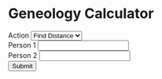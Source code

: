 <html>
<head>
    <h1>Geneology Calculator</h1>
</head>
<body>
    <form>
        <div>
            <label>Action</label>
            <select name="action" id="action">
                <option id="find-distance" value="find-distance">Find Distance</option>
                <option id="find-path" value="find-path">Find Path</option>
            </select>
        </div>
        <div>
            <label for="person1name">Person 1</label>
            <input type="text" id="person1name" name="person1name" list="people">
        </div>
        <div>
            <label for="person2name">Person 2</label>
            <input type="text" id="person2name" name="person2name" list="people">
        </div>
        <div>
            <button type="button" onclick="doStuff()">Submit</button>
            <script>
                sortList()
                function doStuff() {
                    var action = document.getElementById("action").value
                    var person1 = document.getElementById("person1name").value
                    var person2 = document.getElementById("person2name").value
                    console.log([action, person1, person2])
                    //document.getElementById("testdisplay").innerHTML = action + " from " + person1 + " to " + person2
                    //document.getElementById("testdisplay").disabled = false
                    if (action === "find-distance") {
                        if (person1 !== "" && person2 !== "") {
                            document.getElementById("pathdisplay").innerHTML = findDistance(person1, person2)
                        }
                    }
                    if (action === "find-path") {
                        if (person1 !== "" && person2 !== "") {
                            document.getElementById("pathdisplay").innerHTML = printPath(person1, person2)
                        }
                    }
                }
                var data = [
    //2021 O-Week Groups
    [["Alan Tapper", "Chloe Hur", "Leigh Gabriely", "Matthew Zamarripa"], ["Connor Taylor", "Henry Cabrera", "Tony Tan", "Ray Xiang", "Max Kovalchick", "Katherine Jeng", "Yimo Wang", "Tanya Jain", "Gabrielle Allen", "Caroline Tanner"]],
    [["Katie Bablak", "Hope Moustakakis", "Anushka Agrawal", "John Cook"], ["Nitin Reganti", "Warren Rose", "Laura Yee", "Karen Marquez", "Adara Toran", "Aryana Suhartono", "Darius Huang", "Emerson Coronel", "Mark Lopatofsky", "Esha Patel"]],
    [["Marc Armena", "Grace Kneidel", "Khondker Salim", "Charlotte Cohen"], ["Natalie Byron", "Ava White", "Vy Luu", "Priya Tirumala", "David Kurp", "Daniel Stulski", "Taeho Choe", "Kausar Alkaderi", "Ai Bunchatheravate"]],
    [["Julia Englehardt", "Anthony Guzzo", "Corey Donovan", "Sini Koivu"], ["Emily Pena", "Ellie Cha", "Darcey Lonsdale", "Nayna Nambiar", "Sara Price", "Joseph Flores", "Sam Sarver", "Suraj Chandramouli", "Noah Hight"]],
    [["Gia Braddock", "Daniel Rothfusz", "Dylan DuCharme", "Mabel Tang"], ["Maddy Garrity", "Bella Bartos", "Adi Zytek", "Michelle Fox", "Yuin Lu", "Peter Reynolds", "Joseph Liu", "Liam Waite", "Ammar Siddiqi", "Brian Seo"]],
    [["Ben Murdoch", "Aaron Lin", "Sarah Kim", "Victoria Johns"], ["Crystal Unegbu", "Danika Li", "Daniela Covarrubias", "Lauren Hu", "Thara Venkateswaran", "Emery Engling", "Jonathan Seyoum", "Zarek Lu", "Arturo Rodriguez Lopez", "James Belanger"]],
    [["Sadie Siegel", "Madhu Venkatesalu", "Jarrett Prchal", "Arvind Ramesh"], ["Sarah Davidson", "Whitney Ball", "Jo Harikrishna", "Genesis Hahn", "Riya Pagilla", "Marcus Williams", "Lucas Newman", "Jordan Contreras", "Nikhil Samudrala", "Ken Chen"]],
    [["Temi Dada", "Alp Yakici", "Ridhi Gari", "Andrew Li"], ["Stephanie Agu", "Leora Maksoud", "Basma Bedawi", "Kaylah Patel", "Jiwon Han", "Brian Baskin", "Shihab Ahmed", "Kai Cowin", "Hari Gotluru", "Bill Nguyen"]],
    [["Praneel Joshi", "Amanda Mae Ashley", "Shawn Zheng", "Maanvi Thawani"], ["Hannah Son", "Priscilla Ibrahim", "Christina Wong", "Victoria Albanese", "Kenna Dixon", "Will Ramos", "Javi Milagro Caro", "Josh Yu", "Daniel Brown", "Melvin Zarghooni"]],
    [["Claire Xu", "Moses Glickman", "McKenna Tanner", "Carlos Rivera"], ["Claire Brix", "Azhariya Ellis", "Lily Remington", "Hannah Kim", "Christy Deng", "Stephen Xu", "Jay Folmar", "Dillon Akerman", "Jonah Lubin", "Wyatt Cho"]],
    [["Jackie Wu", "Sara Mansfield", "Isabelle Scott", "Jose Oviedo"], ["Lillian Sims", "Emily Wu", "Alison Qiu", "Celeste Colato", "Dylan Grant", "Byron Hart", "Pablo Solano", "Chuck Wells", "David Zhu"]],
    [["Christa Westheimer", "Valentina Osorio", "Bert Odinet", "Juan Rubio"], ["Angelina Puente-Perez", "Julia Hanson", "Laney Schewgman", "Anagha Alapati", "Michelle Pham", "Nathaniel Moriss", "Sebastian Molina", "Ben Montag", "Daniel Zhao"]],
    //2020 O-Week Groups
    [["Alp Yakici", "Amanda Mae Ashley", "Cole Ponsi", "Tessa Schreiber"], ["Alan Tapper", "Brian Lee", "Marc Armena", "Noah Elzner", "Astra Burke", "Reece Lusich", "Valentina Osorio", "Hemish Thakkar", "Jun-Ha Jung"]],
    [["Mason Reece", "Radhika Patel", "Alizay Azeem", "Abby Webb"], ["Kian Robinson", "Alex Holzbach", "Anushka Agrawal", "Ella Price", "Tammy Feng"]],
    [["Syed Shams", "Daniel Wang", "Sara Mansfield", "Cynthia Chen"], ["Yuka Aoyama", "McKenna Tanner", "Arielle Sanford", "Maanvi Thawani", "Corey Donovan", "Jason Nguyen", "Adam He"]],
    [["Amy Lin", "Michelle Martinez", "Izzi Karohl", "Daniel Rothfusz"], ["Arnav Burudgunte", "Sean Cartwright", "Anthony Weeks", "Anna Alves", "Mainavi Reddy", "Shreya Jindall", "Amanda Hogan"]],
    [["Tre Henson", "Dani Knobloch", "Saniya Gayake", "Ben Burstain"], ["Spencer Darwall", "Ryan Mbuashu-Ndip", "Ridhi Gari", "Makayla Brown"]],
    [["Piper Harris", "Anthony Guzzo", "Steven Feng", "Sanjana Krishnan"], ["Andrew Bare", "Jaime Tellez", "Dylan DuCharme", "Colin Lawrence", "Margaret Li", "Elena Carmichael", "Carly Ngo", "Jessica Suh"]],
    [["Juan Serrano", "Lauren Ivory", "Julie Street", "Bianca Chen"], ["Jessica Opsahl-Ong", "Andrew Murray", "Ryan Babe", "Albert Wan", "Tiffany Tang", "Santi Parra-Vargas", "Jose Acuna Valenzuela", "Kaylah Cantu", "Chuk Uzowihe"]],
    [["Vivian Wong", "Ginnie Okafor", "Felix Desimoni", "Bhavana Kunisetty"], [""]],
    [["Rose Click", "Tanuj Prajapati", "Armando Amigon", "Soha Rizvi"], ["Isabelle Williams", "Natalie Pellette", "Izzi Childers", "Shaun Kerry"]],
    [["Lila Frenkel", "Kourtney Kanja", "Bert Odinet", "Makayla Franco"], ["Sarah Kim", "Maggie Han", "Robert Heeter", "Eric Savarese", "Fred Bush", "Khondker Salim", "Ebube Ukabiala"]],
    [["Eric Torres", "Matthew Brun", "Emily Chang", "Nana Mensah-Bosu"], ["Ricardo Robles", "Adam Cohen", "Daniel Cho", "Bruce Xu", "Valerie Elizondo"]],
    [["Shawn Zheng", "Hannah Meeks", "Lexi Ellerbe", "George Liu"], [""]],
    //2019 O-Week Groups
    [["Matthew Brun", "Lisa Shi", "Hannah Vincent", "Andrew Abhikhaled"], ["Katie Bablak", "Kourtney Kanja", "Jesus Galvan", "Kieren Boyd", "Tara Simpson-Sullivan", "Roscoe Bussell", "Bill Qian", "Juan Rubio"]],
    [["Bert Odinet", "Bharathvi Selvan", "Vy Dang", "Shryans Goyal"], ["Andrew Li", "Arvind Ramesh", "Ginny Qian", "Divya Venkatesh", "Ella Hoyt", "Sophia Zhou"]],
    [["Amanda Yang", "Piper Harris", "Nikit Venishetty", "Steffi Halow"], ["CG Marinelli", "Sawyer Archer", "Janya Ram", "Joanna Wang", "Vinay Tummarakota", "Ryan Knightly", "Aurian Maleki"]],
    [["Chris Lee", "Vikram Aggarwal", "Salonee Shah", "Alyson Resnick"], ["Amber Pitre", "Dani Knobloch", "Madhu Venkatesalu", "Andre Wasem", "Can Erdogan", "Truman Archer", "Adam Bobak"]],
    [["Jae Kim", "Caitlin Simcox", "Jeel Mehta", "Nishant Pradhan"], ["Aaron Lin", "Sini Koivu", "Mabel Tang", "Marc Shen"]],
    [["Juan Serrano", "Rose Click", "Chris Villareal", "Sam Fowler"], ["Sara Mansfield", "Ashley Noh", "Sophia Prieto", "Jesus Galvan", "Brett Bussey"]],
    [["Will Ledig", "Esther Choi", "Whitney Jin", "Brandon Chow"], ["Tanuj Prajapati", "Bianca Chen", "Ari Vilker", "Ginnie Okafor", "Alex Elkin", "Luna Cortelezzi", "Jonathan Sheng", "Amanda Dominguez"]]
]
var parentsOf = {}
//prints the parentsOf dictionary
function printParentsOf() {
    for (let child of Object.keys(parentsOf)) {
        console.log(child, parentsOf[child])
    }
}
//tree building functions
//adds a name with parents given by parentsList
function addPerson(source, parentList) {
    parentsOf[source] = parentList
}
//adds sibling as a sibling of refrence
function addSibling(sibling, source) {
    addPerson(sibling, parentsOf[source])
}
//adds the members of siblings as siblings of source
function addSiblings(siblings, source) {
    for (let sibling of siblings.entries()) {
        addSibling(sibling[1], source)
    }
}
//adds parent to source's list of parents
function addParent(parent, source) {
    parentsOf[source].push(parent)
}
//adds an entire O-Week Group
function addOWeekGroup(advisors, newStudents) {
    for (let ns of newStudents) {
        addPerson(ns, advisors)
    }
}
//builds the tree using data from the data.js file
for (let i in data) {
    addOWeekGroup(data[i][0], data[i][1])
}
//other helper functions
//returns the children of source
function getChildren(source) {
    var toReturn = []
    for (let name in parentsOf) {
        for (let i = 0; i < 4; i++) {
            if (source === parentsOf[name][i]) {
                toReturn.push(name)
            }
        }
    }
    return toReturn
}
//returns the parents of source
function getParents(source) {
    if (parentsOf[source]) {
        return parentsOf[source]
    }
    return []
}
//returns the cos of source
function getCos(source) {
    var toReturn = []
    for (let advisingTeam of Object.values(parentsOf)) {
        for (let i = 0; i < 4; i++) {
            if (source === advisingTeam[i]) {
                for (let j = 0; j < 4; j++) {
                    toReturn.push(advisingTeam[j])
                }
            }
        }
    }
    var toReturn2 = []
    for (let advisor of toReturn) {
        if (!toReturn2.includes(advisor) && advisor !== source) {
            toReturn2.push(advisor)
        }
    }
    return toReturn2
}
//returns the siblings of source
function getSiblings(source) {
    var toReturn = []
    if (getParents(source)) {
        for (let name of Object.keys(parentsOf)) {
            if (getParents(source) === getParents(name) && source !== name) {
                toReturn.push(name)
            }
        }
    }
    return toReturn
}
//returns a list of everyone in the tree
function getEveryone() {
    var people = []
    for (let person of Object.keys(parentsOf)) {
        people.push(person)
    }
    for (let advisingTeam of Object.values(parentsOf)) {
        for (let i = 0; i < 4; i++) {
            if (!people.includes(advisingTeam[i])) {
                people.push(advisingTeam[i])
            }
        }
    }
    return people
}
//returns the immediate family of source
function getImmediateFamily(source) {
    return getChildren(source).concat(getParents(source), getCos(source), getSiblings(source))
}
//returns a list of everyone related to source in depth or less steps
//returns the average distance from everyone in tne network
//print functions
//prints everyone
//prints the immediate family of source
function printImmediateFamily(source) {
    for (let i of getImmediateFamily(source).values()) {
        console.log(i)
    }
}
//prints the number of relatives at every depth
//prints the relatives of source that are depth away or less
//prints the number of relatives of source that are depth away or less
//other
//finds the relation between name and source
function findRelation(name, source) {
    for (let parent of getParents(source)) {
        if (name === parent) {
            return "Parent"
        }
    }
    for (let child of getChildren(source)) {
        if (name === child) {
            return "Child"
        }
    }
    for (let sibling of getSiblings(source)) {
        if (name === sibling) {
            return "Sibling"
        }
    }
    for (let co of getCos(source)) {
        if (name === co) {
            return "Advised Together"
        }
    }
}
//returns the distances of everyone and their predecessor from the point of view of source
function BFSMap(source) {
    var q = []
    var dist = {}
    var predecessor = {}
    for (let person in getEveryone()) {
        dist[person] = null
        predecessor[person] = null
    }
    dist[source] = 0
    q.push(source)
    while (q.length > 0) {
        var u = q.shift()
        for (let i in getImmediateFamily(u)) {
            var v = getImmediateFamily(u)[i]
            if (!dist[v]) {
                dist[v] = 1 + dist[u]
                predecessor[v] = u
                q.push(v)
            }
        }
    }
    dist[source] = 0
    predecessor[source] = null
    var toReturn = {}
    for (let person of getEveryone()) {
        toReturn[person] = [dist[person], predecessor[person]]
    }
    return toReturn
}
//finds the shortest path from source to name
function findPath(source, name) {
    var map = BFSMap(source)
    var path = [name]
    while (path[0] !== source) {
        path.unshift(map[path[0]][1])
    }
    return path
}
//website-friendly findPath
function printPath(source, name) {
    var path = findPath(source, name)
    var toReturn = ""
    for (let person of path) {
        toReturn += person + ", "
    }
    return toReturn.slice(0, toReturn.length - 2)
}
//finds the distance from source to name
function findDistance(source, name) {
    var map = BFSMap(source)
    return map[name][0]
}
//sorts the datalist in alphabetical order
function sortList() {
  var list, i, switching, b, shouldSwitch;
  list = document.getElementById("people");
  switching = true;
  /* Make a loop that will continue until
  no switching has been done: */
  while (switching) {
    // Start by saying: no switching is done:
    switching = false;
    b = list.getElementsByTagName("option");
    // Loop through all list items:
    for (i = 0; i < (b.length - 1); i++) {
      // Start by saying there should be no switching:
      shouldSwitch = false;
      /* Check if the next item should
      switch place with the current item: */
      if (b[i].innerHTML.toLowerCase() > b[i + 1].innerHTML.toLowerCase()) {
        /* If next item is alphabetically lower than current item,
        mark as a switch and break the loop: */
        shouldSwitch = true;
        break;
      }
    }
    if (shouldSwitch) {
      /* If a switch has been marked, make the switch
      and mark the switch as done: */
      b[i].parentNode.insertBefore(b[i + 1], b[i]);
      switching = true;
    }
  }
}
            </script>
        </div>
        <datalist id="people">
<option value="Connor Taylor"></option>
<option value="Henry Cabrera"></option>
<option value="Tony Tan"></option>
<option value="Ray Xiang"></option>
<option value="Max Kovalchick"></option>
<option value="Katherine Jeng"></option>
<option value="Yimo Wang"></option>
<option value="Tanya Jain"></option>
<option value="Gabrielle Allen"></option>
<option value="Caroline Tanner"></option>
<option value="Nitin Reganti"></option>
<option value="Warren Rose"></option>
<option value="Laura Yee"></option>
<option value="Karen Marquez"></option>
<option value="Adara Toran"></option>
<option value="Aryana Suhartono"></option>
<option value="Darius Huang"></option>
<option value="Emerson Coronel"></option>
<option value="Mark Lopatofsky"></option>
<option value="Esha Patel"></option>
<option value="Natalie Byron"></option>
<option value="Ava White"></option>
<option value="Vy Luu"></option>
<option value="Priya Tirumala"></option>
<option value="David Kurp"></option>
<option value="Daniel Stulski"></option>
<option value="Taeho Choe"></option>
<option value="Kausar Alkaderi"></option>
<option value="Ai Bunchatheravate"></option>
<option value="Emily Pena"></option>
<option value="Ellie Cha"></option>
<option value="Darcey Lonsdale"></option>
<option value="Nayna Nambiar"></option>
<option value="Sara Price"></option>
<option value="Joseph Flores"></option>
<option value="Sam Sarver"></option>
<option value="Suraj Chandramouli"></option>
<option value="Noah Hight"></option>
<option value="Maddy Garrity"></option>
<option value="Bella Bartos"></option>
<option value="Adi Zytek"></option>
<option value="Michelle Fox"></option>
<option value="Yuin Lu"></option>
<option value="Peter Reynolds"></option>
<option value="Joseph Liu"></option>
<option value="Liam Waite"></option>
<option value="Ammar Siddiqi"></option>
<option value="Brian Seo"></option>
<option value="Crystal Unegbu"></option>
<option value="Danika Li"></option>
<option value="Daniela Covarrubias"></option>
<option value="Lauren Hu"></option>
<option value="Thara Venkateswaran"></option>
<option value="Emery Engling"></option>
<option value="Jonathan Seyoum"></option>
<option value="Zarek Lu"></option>
<option value="Arturo Rodriguez Lopez"></option>
<option value="James Belanger"></option>
<option value="Sarah Davidson"></option>
<option value="Whitney Ball"></option>
<option value="Jo Harikrishna"></option>
<option value="Genesis Hahn"></option>
<option value="Riya Pagilla"></option>
<option value="Marcus Williams"></option>
<option value="Lucas Newman"></option>
<option value="Jordan Contreras"></option>
<option value="Nikhil Samudrala"></option>
<option value="Ken Chen"></option>
<option value="Stephanie Agu"></option>
<option value="Leora Maksoud"></option>
<option value="Basma Bedawi"></option>
<option value="Kaylah Patel"></option>
<option value="Jiwon Han"></option>
<option value="Brian Baskin"></option>
<option value="Shihab Ahmed"></option>
<option value="Kai Cowin"></option>
<option value="Hari Gotluru"></option>
<option value="Bill Nguyen"></option>
<option value="Hannah Son"></option>
<option value="Priscilla Ibrahim"></option>
<option value="Christina Wong"></option>
<option value="Victoria Albanese"></option>
<option value="Kenna Dixon"></option>
<option value="Will Ramos"></option>
<option value="Javi Milagro Caro"></option>
<option value="Josh Yu"></option>
<option value="Daniel Brown"></option>
<option value="Melvin Zarghooni"></option>
<option value="Claire Brix"></option>
<option value="Azhariya Ellis"></option>
<option value="Lily Remington"></option>
<option value="Hannah Kim"></option>
<option value="Christy Deng"></option>
<option value="Stephen Xu"></option>
<option value="Jay Folmar"></option>
<option value="Dillon Akerman"></option>
<option value="Jonah Lubin"></option>
<option value="Wyatt Cho"></option>
<option value="Lillian Sims"></option>
<option value="Emily Wu"></option>
<option value="Alison Qiu"></option>
<option value="Celeste Colato"></option>
<option value="Dylan Grant"></option>
<option value="Byron Hart"></option>
<option value="Pablo Solano"></option>
<option value="Chuck Wells"></option>
<option value="David Zhu"></option>
<option value="Angelina Puente-Perez"></option>
<option value="Julia Hanson"></option>
<option value="Laney Schewgman"></option>
<option value="Anagha Alapati"></option>
<option value="Michelle Pham"></option>
<option value="Nathaniel Moriss"></option>
<option value="Sebastian Molina"></option>
<option value="Ben Montag"></option>
<option value="Daniel Zhao"></option>
<option value="Alan Tapper"></option>
<option value="Brian Lee"></option>
<option value="Marc Armena"></option>
<option value="Noah Elzner"></option>
<option value="Astra Burke"></option>
<option value="Reece Lusich"></option>
<option value="Valentina Osorio"></option>
<option value="Hemish Thakkar"></option>
<option value="Jun-Ha Jung"></option>
<option value="Kian Robinson"></option>
<option value="Alex Holzbach"></option>
<option value="Anushka Agrawal"></option>
<option value="Ella Price"></option>
<option value="Tammy Feng"></option>
<option value="Yuka Aoyama"></option>
<option value="McKenna Tanner"></option>
<option value="Arielle Sanford"></option>
<option value="Maanvi Thawani"></option>
<option value="Corey Donovan"></option>
<option value="Jason Nguyen"></option>
<option value="Adam He"></option>
<option value="Arnav Burudgunte"></option>
<option value="Sean Cartwright"></option>
<option value="Anthony Weeks"></option>
<option value="Anna Alves"></option>
<option value="Mainavi Reddy"></option>
<option value="Shreya Jindall"></option>
<option value="Amanda Hogan"></option>
<option value="Spencer Darwall"></option>
<option value="Ryan Mbuashu-Ndip"></option>
<option value="Ridhi Gari"></option>
<option value="Makayla Brown"></option>
<option value="Andrew Bare"></option>
<option value="Jaime Tellez"></option>
<option value="Dylan DuCharme"></option>
<option value="Colin Lawrence"></option>
<option value="Margaret Li"></option>
<option value="Elena Carmichael"></option>
<option value="Carly Ngo"></option>
<option value="Jessica Suh"></option>
<option value="Jessica Opsahl-Ong"></option>
<option value="Andrew Murray"></option>
<option value="Ryan Babe"></option>
<option value="Albert Wan"></option>
<option value="Tiffany Tang"></option>
<option value="Santi Parra-Vargas"></option>
<option value="Jose Acuna Valenzuela"></option>
<option value="Kaylah Cantu"></option>
<option value="Chuk Uzowihe"></option>
<option value=""></option>
<option value="Isabelle Williams"></option>
<option value="Natalie Pellette"></option>
<option value="Izzi Childers"></option>
<option value="Shaun Kerry"></option>
<option value="Sarah Kim"></option>
<option value="Maggie Han"></option>
<option value="Robert Heeter"></option>
<option value="Eric Savarese"></option>
<option value="Fred Bush"></option>
<option value="Khondker Salim"></option>
<option value="Ebube Ukabiala"></option>
<option value="Ricardo Robles"></option>
<option value="Adam Cohen"></option>
<option value="Daniel Cho"></option>
<option value="Bruce Xu"></option>
<option value="Valerie Elizondo"></option>
<option value="Katie Bablak"></option>
<option value="Kourtney Kanja"></option>
<option value="Jesus Galvan"></option>
<option value="Kieren Boyd"></option>
<option value="Tara Simpson-Sullivan"></option>
<option value="Roscoe Bussell"></option>
<option value="Bill Qian"></option>
<option value="Juan Rubio"></option>
<option value="Andrew Li"></option>
<option value="Arvind Ramesh"></option>
<option value="Ginny Qian"></option>
<option value="Divya Venkatesh"></option>
<option value="Ella Hoyt"></option>
<option value="Sophia Zhou"></option>
<option value="CG Marinelli"></option>
<option value="Sawyer Archer"></option>
<option value="Janya Ram"></option>
<option value="Joanna Wang"></option>
<option value="Vinay Tummarakota"></option>
<option value="Ryan Knightly"></option>
<option value="Aurian Maleki"></option>
<option value="Amber Pitre"></option>
<option value="Dani Knobloch"></option>
<option value="Madhu Venkatesalu"></option>
<option value="Andre Wasem"></option>
<option value="Can Erdogan"></option>
<option value="Truman Archer"></option>
<option value="Adam Bobak"></option>
<option value="Aaron Lin"></option>
<option value="Sini Koivu"></option>
<option value="Mabel Tang"></option>
<option value="Marc Shen"></option>
<option value="Sara Mansfield"></option>
<option value="Ashley Noh"></option>
<option value="Sophia Prieto"></option>
<option value="Brett Bussey"></option>
<option value="Tanuj Prajapati"></option>
<option value="Bianca Chen"></option>
<option value="Ari Vilker"></option>
<option value="Ginnie Okafor"></option>
<option value="Alex Elkin"></option>
<option value="Luna Cortelezzi"></option>
<option value="Jonathan Sheng"></option>
<option value="Amanda Dominguez"></option>
<option value="Chloe Hur"></option>
<option value="Leigh Gabriely"></option>
<option value="Matthew Zamarripa"></option>
<option value="Hope Moustakakis"></option>
<option value="John Cook"></option>
<option value="Grace Kneidel"></option>
<option value="Charlotte Cohen"></option>
<option value="Julia Englehardt"></option>
<option value="Anthony Guzzo"></option>
<option value="Gia Braddock"></option>
<option value="Daniel Rothfusz"></option>
<option value="Ben Murdoch"></option>
<option value="Victoria Johns"></option>
<option value="Sadie Siegel"></option>
<option value="Jarrett Prchal"></option>
<option value="Temi Dada"></option>
<option value="Alp Yakici"></option>
<option value="Praneel Joshi"></option>
<option value="Amanda Mae Ashley"></option>
<option value="Shawn Zheng"></option>
<option value="Claire Xu"></option>
<option value="Moses Glickman"></option>
<option value="Carlos Rivera"></option>
<option value="Jackie Wu"></option>
<option value="Isabelle Scott"></option>
<option value="Jose Oviedo"></option>
<option value="Christa Westheimer"></option>
<option value="Bert Odinet"></option>
<option value="Cole Ponsi"></option>
<option value="Tessa Schreiber"></option>
<option value="Mason Reece"></option>
<option value="Radhika Patel"></option>
<option value="Alizay Azeem"></option>
<option value="Abby Webb"></option>
<option value="Syed Shams"></option>
<option value="Daniel Wang"></option>
<option value="Cynthia Chen"></option>
<option value="Amy Lin"></option>
<option value="Michelle Martinez"></option>
<option value="Izzi Karohl"></option>
<option value="Tre Henson"></option>
<option value="Saniya Gayake"></option>
<option value="Ben Burstain"></option>
<option value="Piper Harris"></option>
<option value="Steven Feng"></option>
<option value="Sanjana Krishnan"></option>
<option value="Juan Serrano"></option>
<option value="Lauren Ivory"></option>
<option value="Julie Street"></option>
<option value="Hannah Meeks"></option>
<option value="Lexi Ellerbe"></option>
<option value="George Liu"></option>
<option value="Rose Click"></option>
<option value="Armando Amigon"></option>
<option value="Soha Rizvi"></option>
<option value="Lila Frenkel"></option>
<option value="Makayla Franco"></option>
<option value="Eric Torres"></option>
<option value="Matthew Brun"></option>
<option value="Emily Chang"></option>
<option value="Nana Mensah-Bosu"></option>
<option value="Lisa Shi"></option>
<option value="Hannah Vincent"></option>
<option value="Andrew Abhikhaled"></option>
<option value="Chris Villareal"></option>
<option value="Sam Fowler"></option>
<option value="Bharathvi Selvan"></option>
<option value="Vy Dang"></option>
<option value="Shryans Goyal"></option>
<option value="Amanda Yang"></option>
<option value="Nikit Venishetty"></option>
<option value="Steffi Halow"></option>
<option value="Chris Lee"></option>
<option value="Vikram Aggarwal"></option>
<option value="Salonee Shah"></option>
<option value="Alyson Resnick"></option>
<option value="Jae Kim"></option>
<option value="Caitlin Simcox"></option>
<option value="Jeel Mehta"></option>
<option value="Nishant Pradhan"></option>
<option value="Will Ledig"></option>
<option value="Esther Choi"></option>
<option value="Whitney Jin"></option>
<option value="Brandon Chow"></option>
        </datalist>
    </form>
    <p id="testdisplay" disabled></p>
    <p id="pathdisplay" disabled></p>
</body>
</html>